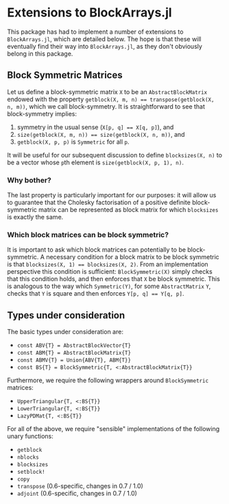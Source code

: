 # Extensions to BlockArrays.jl

This package has had to implement a number of extensions to `BlockArrays.jl`, which are detailed below. The hope is that these will eventually find their way into `BlockArrays.jl`, as they don't obviously belong in this package.

## Block Symmetric Matrices

Let us define a block-symmetric matrix `X` to be an `AbstractBlockMatrix` endowed with the property `getblock(X, m, n) == transpose(getblock(X, n, m))`, which we call block-symmetry. It is straightforward to see that block-symmetry implies:
1. symmetry in the usual sense (`X[p, q] == X[q, p]`), and
2. `size(getblock(X, m, n)) == size(getblock(X, n, m))`, and
3. `getblock(X, p, p)` is `Symmetric` for all `p`.

It will be useful for our subsequent discussion to define `blocksizes(X, n)` to be a vector whose `p`th element is `size(getblock(X, p, 1), n)`.


### Why bother?

The last property is particularly important for our purposes: it will allow us to guarantee that the Cholesky factorisation of a positive definite block-symmetric matrix can be represented as block matrix for which `blocksizes` is exactly the same.


### Which block matrices can be block symmetric?

It is important to ask which block matrices can potentially to be block-symmetric. A necessary condition for a block matrix to be block symmetric is that `blocksizes(X, 1) == blocksizes(X, 2)`. From an implementation perspective this condition is sufficient: `BlockSymmetric(X)` simply checks that this condition holds, and then enforces that `X` be block symmetric. This is analogous to the way which `Symmetric(Y)`, for some `AbstractMatrix` `Y`, checks that `Y` is square and then enforces `Y[p, q] == Y[q, p]`.


## Types under consideration

The basic types under consideration are:
- `const ABV{T} = AbstractBlockVector{T}`
- `const ABM{T} = AbstractBlockMatrix{T}`
- `const ABMV{T} = Union{ABV{T}, ABM{T}}`
- `const BS{T} = BlockSymmetric{T, <:AbstractBlockMatrix{T}}`

Furthermore, we require the following wrappers around `BlockSymmetric` matrices:
- `UpperTriangular{T, <:BS{T}}`
- `LowerTriangular{T, <:BS{T}}`
- `LazyPDMat{T, <:BS{T}}`

For all of the above, we require "sensible" implementations of the following unary functions:
- `getblock`
- `nblocks`
- `blocksizes`
- `setblock!`
- `copy`
- `transpose` (0.6-specific, changes in 0.7 / 1.0)
- `adjoint` (0.6-specific, changes in 0.7 / 1.0)


